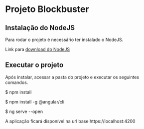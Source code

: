 # Projeto Blockbuster

## Instalação do NodeJS

Para rodar o projeto é necessário ter instalado o NodeJS.

Link para [download do NodeJS](https://nodejs.org/pt-br/)

## Executar o projeto

Após instalar, acessar a pasta do projeto e executar os seguintes comandos.

$ npm install

$ npm install -g @angular/cli

$ ng serve --open

A aplicação ficará disponível na url base https://localhost:4200
